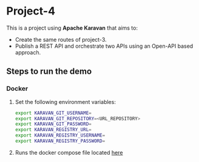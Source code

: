 # Project-4

This is a project using **Apache Karavan** that aims to:

- Create the same routes of project-3.
- Publish a REST API and orchestrate two APIs using an Open-API based approach.

## Steps to run the demo

### Docker

 1. Set the following environment variables:

    ```bash
    export KARAVAN_GIT_USERNAME=
    export KARAVAN_GIT_REPOSITORY=<URL_REPOSITORY>
    export KARAVAN_GIT_PASSWORD=
    export KARAVAN_REGISTRY_URL=
    export KARAVAN_REGISTRY_USERNAME=
    export KARAVAN_REGISTRY_PASSWORD=
    ```

 2. Runs the docker compose file located [here](./docker/docker-compose.yaml)
